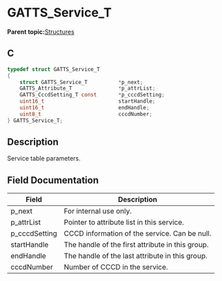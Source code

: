 # GATTS\_Service\_T

**Parent topic:**[Structures](GUID-033AEAE3-56F0-4C38-99A5-6315F4885209.md)

## C

```c
typedef struct GATTS_Service_T
{
    struct GATTS_Service_T          *p_next;
    GATTS_Attribute_T               *p_attrList;
    GATTS_CccdSetting_T const       *p_cccdSetting;
    uint16_t                        startHandle;
    uint16_t                        endHandle;
    uint8_t                         cccdNumber;
} GATTS_Service_T;
```

## Description

Service table parameters.

## Field Documentation

|Field|Description|
|-----|-----------|
|p\_next|For internal use only.|
|p\_attrList|Pointer to attribute list in this service.|
|p\_cccdSetting|CCCD information of the service. Can be null.|
|startHandle|The handle of the first attribute in this group.|
|endHandle|The handle of the last attribute in this group.|
|cccdNumber|Number of CCCD in the service.|


